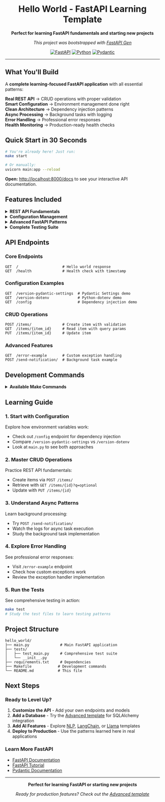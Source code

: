 <div align="center">

# Hello World - FastAPI Learning Template

**Perfect for learning FastAPI fundamentals and starting new projects**

*This project was bootstrapped with [FastAPI Gen](https://github.com/mirpo/fastapi-gen)*

[![FastAPI](https://img.shields.io/badge/FastAPI-0.104+-green.svg)](https://fastapi.tiangolo.com)
[![Python](https://img.shields.io/badge/Python-3.12+-blue.svg)](https://python.org)
[![Pydantic](https://img.shields.io/badge/Pydantic-2.0+-purple.svg)](https://pydantic.dev)

</div>

---

## What You'll Build

A **complete learning-focused FastAPI application** with all essential patterns:

**Real REST API** → CRUD operations with proper validation  
**Smart Configuration** → Environment management done right  
**Clean Architecture** → Dependency injection patterns  
**Async Processing** → Background tasks with logging  
**Error Handling** → Professional error responses  
**Health Monitoring** → Production-ready health checks

## Quick Start in 30 Seconds

```bash
# You're already here! Just run:
make start

# Or manually:
uvicorn main:app --reload
```

**Open:** [http://localhost:8000/docs](http://localhost:8000/docs) to see your interactive API documentation.

## Features Included

<details>
<summary><strong>REST API Fundamentals</strong></summary>

**Complete CRUD operations with modern validation:**
- ✅ **GET** endpoints with path and query parameters
- ✅ **POST** endpoints with request body validation
- ✅ **PUT** endpoints for updates
- ✅ **Advanced validation** with Pydantic Field constraints

</details>

<details>
<summary><strong>Configuration Management</strong></summary>

**Two approaches to environment configuration:**
- ✅ **`dotenv`** - Simple environment variable loading from `.env` files
- ✅ **`pydantic-settings`** - Type-safe configuration with Pydantic
- ✅ **Dependency injection** - Clean configuration management with `Depends()`

</details>

<details>
<summary><strong>Advanced FastAPI Patterns</strong></summary>

**Production-ready patterns and practices:**
- ✅ **Background tasks** - Asynchronous task processing with logging
- ✅ **Custom exception handlers** - Professional error responses with proper HTTP status codes
- ✅ **Health check endpoint** - `/health` with timestamp for monitoring
- ✅ **Dependency injection** - Clean architecture patterns

</details>

<details>
<summary><strong>Complete Testing Suite</strong></summary>

**100% test coverage for all features:**
- ✅ **Endpoint testing** - All REST operations tested
- ✅ **Validation testing** - Error cases and edge conditions
- ✅ **Configuration testing** - Environment and dependency injection
- ✅ **Background task testing** - Async operation validation

</details>

## API Endpoints

### Core Endpoints
```http
GET  /                    # Hello world response
GET  /health              # Health check with timestamp
```

### Configuration Examples
```http
GET  /version-pydantic-settings  # Pydantic Settings demo
GET  /version-dotenv             # Python-dotenv demo  
GET  /config                     # Dependency injection demo
```

### CRUD Operations
```http
POST /items/              # Create item with validation
GET  /items/{item_id}     # Read item with query params
PUT  /items/{item_id}     # Update item
```

### Advanced Features
```http
GET  /error-example       # Custom exception handling
POST /send-notification/  # Background task example
```

## Development Commands

<details>
<summary><strong>Available Make Commands</strong></summary>

| Command | Description |
|---------|-------------|
| `make start` | Run app in development mode with auto-reload |
| `make test` | Run comprehensive test suite |
| `make lint` | Run code quality checks with Ruff |

</details>

## Learning Guide

### 1. **Start with Configuration**
Explore how environment variables work:
- Check out `/config` endpoint for dependency injection
- Compare `/version-pydantic-settings` vs `/version-dotenv`
- Look at `main.py` to see both approaches

### 2. **Master CRUD Operations**
Practice REST API fundamentals:
- Create items via `POST /items/`
- Retrieve with `GET /items/{id}?q=optional`
- Update with `PUT /items/{id}`

### 3. **Understand Async Patterns**
Learn background processing:
- Try `POST /send-notification/` 
- Watch the logs for async task execution
- Study the background task implementation

### 4. **Explore Error Handling**
See professional error responses:
- Visit `/error-example` endpoint
- Check how custom exceptions work
- Review the exception handler implementation

### 5. **Run the Tests**
See comprehensive testing in action:
```bash
make test
# Study the test files to learn testing patterns
```

## Project Structure

```
hello_world/
├── main.py              # Main FastAPI application
├── tests/
│   ├── test_main.py     # Comprehensive test suite
│   └── __init__.py
├── requirements.txt     # Dependencies
├── Makefile            # Development commands
└── README.md           # This file
```

## Next Steps

### Ready to Level Up?

1. **Customize the API** - Add your own endpoints and models
2. **Add a Database** - Try the [Advanced template](../advanced/README.md) for SQLAlchemy integration
3. **Add AI Features** - Explore [NLP](../nlp/README.md), [LangChain](../langchain/README.md), or [Llama](../llama/README.md) templates
4. **Deploy to Production** - Use the patterns learned here in real applications

### Learn More FastAPI
- [FastAPI Documentation](https://fastapi.tiangolo.com/)
- [FastAPI Tutorial](https://fastapi.tiangolo.com/tutorial/)
- [Pydantic Documentation](https://pydantic.dev/)

---

<div align="center">

**Perfect for learning FastAPI or starting new projects**

*Ready for production features? Check out the [Advanced template](../advanced/README.md)*

</div>
